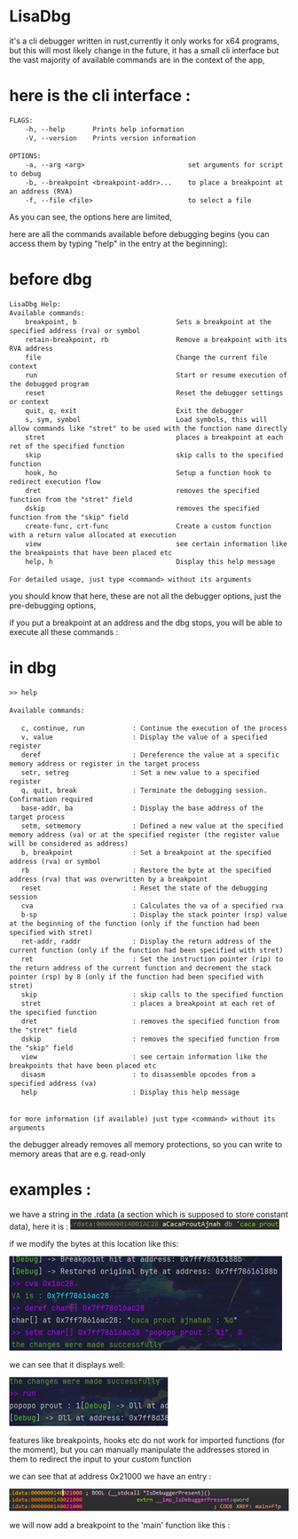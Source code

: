 # LisaDbg
it's a cli debugger written in rust,currently it only works for x64 programs, but this will most likely change in the future,
it has a small cli interface but the vast majority of available commands are in the context of the app, 
# here is the cli interface :

```
FLAGS:
    -h, --help       Prints help information
    -V, --version    Prints version information

OPTIONS:
    -a, --arg <arg>                          set arguments for script to debug
    -b, --breakpoint <breakpoint-addr>...    to place a breakpoint at an address (RVA)
    -f, --file <file>                        to select a file
```

As you can see, the options here are limited, 

here are all the commands available before debugging begins (you can access them by typing "help" in the entry at the beginning):
# before dbg
```
LisaDbg Help:
Available commands:
    breakpoint, b                         Sets a breakpoint at the specified address (rva) or symbol
    retain-breakpoint, rb                 Remove a breakpoint with its RVA address
    file                                  Change the current file context
    run                                   Start or resume execution of the debugged program
    reset                                 Reset the debugger settings or context
    quit, q, exit                         Exit the debugger
    s, sym, symbol                        Load symbols, this will allow commands like "stret" to be used with the function name directly
    stret                                 places a breakpoint at each ret of the specified function
    skip                                  skip calls to the specified function
    hook, ho                              Setup a function hook to redirect execution flow
    dret                                  removes the specified function from the "stret" field
    dskip                                 removes the specified function from the "skip" field
    create-func, crt-func                 Create a custom function with a return value allocated at execution
    view                                  see certain information like the breakpoints that have been placed etc
    help, h                               Display this help message

For detailed usage, just type <command> without its arguments
```

you should know that here, these are not all the debugger options, just the pre-debugging options,

if you put a breakpoint at an address and the dbg stops, you will be able to execute all these commands :
# in dbg
```
>> help

Available commands:

   c, continue, run            : Continue the execution of the process
   v, value                    : Display the value of a specified register
   deref                       : Dereference the value at a specific memory address or register in the target process
   setr, setreg                : Set a new value to a specified register
   q, quit, break              : Terminate the debugging session. Confirmation required
   base-addr, ba               : Display the base address of the target process
   setm, setmemory             : Defined a new value at the specified memory address (va) or at the specified register (the register value will be considered as address)
   b, breakpoint               : Set a breakpoint at the specified address (rva) or symbol
   rb                          : Restore the byte at the specified address (rva) that was overwritten by a breakpoint
   reset                       : Reset the state of the debugging session
   cva                         : Calculates the va of a specified rva
   b-sp                        : Display the stack pointer (rsp) value at the beginning of the function (only if the function had been specified with stret)
   ret-addr, raddr             : Display the return address of the current function (only if the function had been specified with stret)
   ret                         : Set the instruction pointer (rip) to the return address of the current function and decrement the stack pointer (rsp) by 8 (only if the function had been specified with stret)
   skip                        : skip calls to the specified function
   stret                       : places a breakpoint at each ret of the specified function
   dret                        : removes the specified function from the "stret" field
   dskip                       : removes the specified function from the "skip" field
   view                        : see certain information like the breakpoints that have been placed etc
   disasm                      : to disassemble opcodes from a specified address (va)
   help                        : Display this help message


for more information (if available) just type <command> without its arguments
```
the debugger already removes all memory protections, so you can write to memory areas that are e.g. read-only
# examples :
we have a string in the .rdata (a section which is supposed to store constant data), here it is : 
![screen_of_rdata](screen/screen1.png)



if we modify the bytes at this location like this:



![modifiy value in rdata](screen/screen3.png)




we can see that it displays well: 

![modifiy value in rdata](screen/screen4.png)



features like breakpoints, hooks etc do not work for imported functions (for the moment), but you can manually manipulate the addresses stored in them to redirect the input to your custom function

we can see that at address 0x21000 we have an entry :


![Iat entry](screen/screen5.png)

we will now add a breakpoint to the 'main' function like this :

